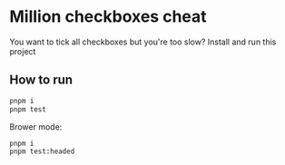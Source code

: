 # Million checkboxes cheat

You want to tick all checkboxes but you're too slow? Install and run this project

## How to run

```sh
pnpm i
pnpm test
```

Brower mode:

```sh
pnpm i
pnpm test:headed
```

